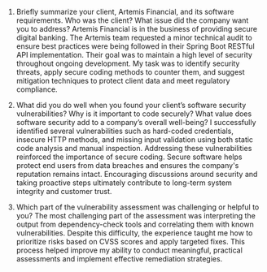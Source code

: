 1. Briefly summarize your client, Artemis Financial, and its software requirements. Who was the client? What issue did the company want you to address?
Artemis Financial is in the business of providing secure digital banking. The Artemis team requested a minor technical audit to ensure best practices were being followed in their Spring Boot RESTful API implementation. Their goal was to maintain a high level of security throughout ongoing development. My task was to identify security threats, apply secure coding methods to counter them, and suggest mitigation techniques to protect client data and meet regulatory compliance.

2. What did you do well when you found your client’s software security vulnerabilities? Why is it important to code securely? What value does software security add to a company’s overall well-being?
I successfully identified several vulnerabilities such as hard-coded credentials, insecure HTTP methods, and missing input validation using both static code analysis and manual inspection. Addressing these vulnerabilities reinforced the importance of secure coding. Secure software helps protect end users from data breaches and ensures the company's reputation remains intact. Encouraging discussions around security and taking proactive steps ultimately contribute to long-term system integrity and customer trust.

3. Which part of the vulnerability assessment was challenging or helpful to you?
The most challenging part of the assessment was interpreting the output from dependency-check tools and correlating them with known vulnerabilities. Despite this difficulty, the experience taught me how to prioritize risks based on CVSS scores and apply targeted fixes. This process helped improve my ability to conduct meaningful, practical assessments and implement effective remediation strategies.
